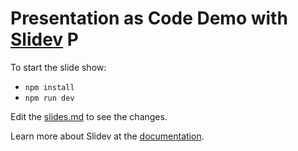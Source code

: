# Presentation as Code Demo  with [Slidev](https://github.com/slidevjs/slidev) P

To start the slide show:

- `npm install`
- `npm run dev`

Edit the [slides.md](./slides.md) to see the changes.

Learn more about Slidev at the [documentation](https://sli.dev/).

